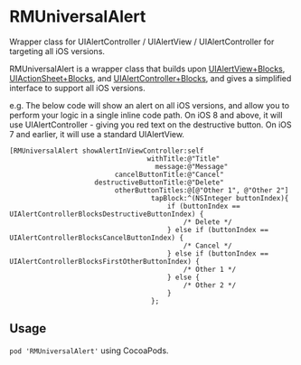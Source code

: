 RMUniversalAlert
================

Wrapper class for UIAlertController / UIAlertView / UIAlertController for targeting all iOS versions.

RMUniversalAlert is a wrapper class that builds upon [UIAlertView+Blocks](https://github.com/ryanmaxwell/UIAlertView-Blocks), [UIActionSheet+Blocks](https://github.com/ryanmaxwell/UIActionSheet-Blocks), and [UIAlertController+Blocks](https://github.com/ryanmaxwell/UIAlertController-Blocks), and gives a simplified interface to support all iOS versions.

e.g. The below code will show an alert on all iOS versions, and allow you to perform your logic in a single inline code path. 
On iOS 8 and above, it will use UIAlertController - giving you red text on the destructive button. On iOS 7 and earlier, it will use a standard UIAlertView.

```objc
[RMUniversalAlert showAlertInViewController:self
                                  withTitle:@"Title"
                                    message:@"Message"
                          cancelButtonTitle:@"Cancel"
                     destructiveButtonTitle:@"Delete"
                          otherButtonTitles:@[@"Other 1", @"Other 2"]
                                   tapBlock:^(NSInteger buttonIndex){
                                       if (buttonIndex == UIAlertControllerBlocksDestructiveButtonIndex) {
                                           /* Delete */
                                       } else if (buttonIndex == UIAlertControllerBlocksCancelButtonIndex) {
                                           /* Cancel */
                                       } else if (buttonIndex == UIAlertControllerBlocksFirstOtherButtonIndex) {
                                           /* Other 1 */
                                       } else {
                                           /* Other 2 */
                                       }
                                   };
```

## Usage 

`pod 'RMUniversalAlert'` using CocoaPods.